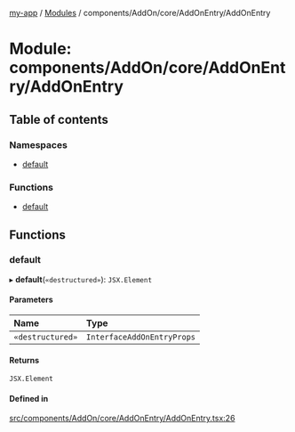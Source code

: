 [my-app](../README.md) / [Modules](../modules.md) / components/AddOn/core/AddOnEntry/AddOnEntry

# Module: components/AddOn/core/AddOnEntry/AddOnEntry

## Table of contents

### Namespaces

- [default](components_AddOn_core_AddOnEntry_AddOnEntry.default.md)

### Functions

- [default](components_AddOn_core_AddOnEntry_AddOnEntry.md#default)

## Functions

### default

▸ **default**(`«destructured»`): `JSX.Element`

#### Parameters

| Name | Type |
| :------ | :------ |
| `«destructured»` | `InterfaceAddOnEntryProps` |

#### Returns

`JSX.Element`

#### Defined in

[src/components/AddOn/core/AddOnEntry/AddOnEntry.tsx:26](https://github.com/Nitya-Pasrija/talawa-admin/blob/a743224/src/components/AddOn/core/AddOnEntry/AddOnEntry.tsx#L26)
